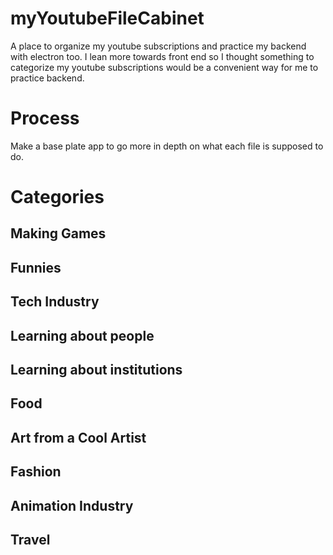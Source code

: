# myYoutubeFileCabinet

A place to organize my youtube subscriptions and practice my backend with electron too. I lean more towards front
end so I thought something to categorize my youtube subscriptions would be a convenient way for me to practice backend.

# Process

Make a base plate app to go more in depth on what each file is supposed to do.

# Categories

## Making Games

## Funnies

## Tech Industry

## Learning about people

## Learning about institutions

## Food

## Art from a Cool Artist

## Fashion

## Animation Industry

## Travel
